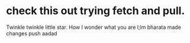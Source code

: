 # check this out trying fetch and pull.
Twinkle twinkle little star. How I wonder what you are
l;lm
bharata
made changes push
aadad
